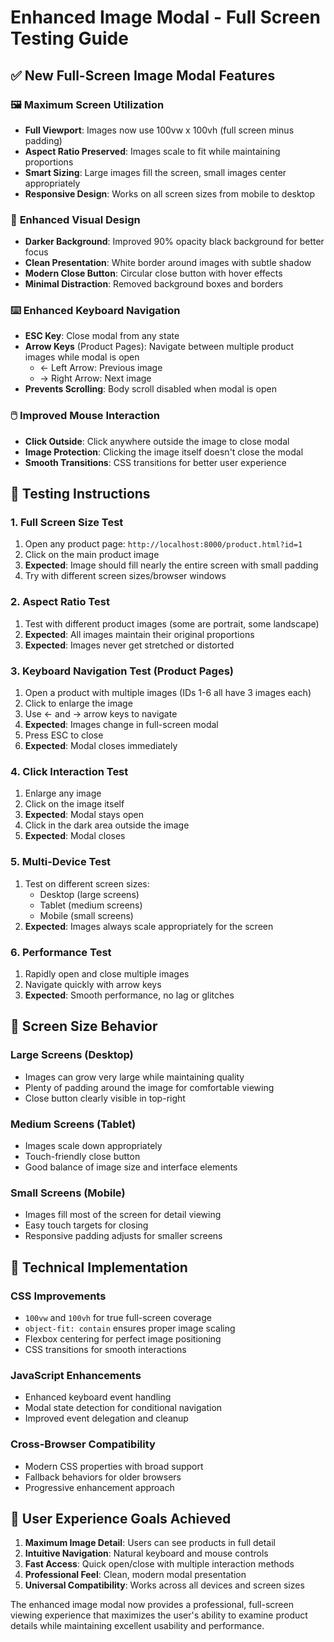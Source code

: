 # Enhanced Image Modal - Full Screen Testing Guide

## ✅ New Full-Screen Image Modal Features

### 🖼️ **Maximum Screen Utilization**
- **Full Viewport**: Images now use 100vw x 100vh (full screen minus padding)
- **Aspect Ratio Preserved**: Images scale to fit while maintaining proportions
- **Smart Sizing**: Large images fill the screen, small images center appropriately
- **Responsive Design**: Works on all screen sizes from mobile to desktop

### 🎨 **Enhanced Visual Design**
- **Darker Background**: Improved 90% opacity black background for better focus
- **Clean Presentation**: White border around images with subtle shadow
- **Modern Close Button**: Circular close button with hover effects
- **Minimal Distraction**: Removed background boxes and borders

### ⌨️ **Enhanced Keyboard Navigation**
- **ESC Key**: Close modal from any state
- **Arrow Keys** (Product Pages): Navigate between multiple product images while modal is open
  - ← Left Arrow: Previous image
  - → Right Arrow: Next image
- **Prevents Scrolling**: Body scroll disabled when modal is open

### 🖱️ **Improved Mouse Interaction**
- **Click Outside**: Click anywhere outside the image to close modal
- **Image Protection**: Clicking the image itself doesn't close the modal
- **Smooth Transitions**: CSS transitions for better user experience

## 🧪 **Testing Instructions**

### **1. Full Screen Size Test**
1. Open any product page: `http://localhost:8000/product.html?id=1`
2. Click on the main product image
3. **Expected**: Image should fill nearly the entire screen with small padding
4. Try with different screen sizes/browser windows

### **2. Aspect Ratio Test**
1. Test with different product images (some are portrait, some landscape)
2. **Expected**: All images maintain their original proportions
3. **Expected**: Images never get stretched or distorted

### **3. Keyboard Navigation Test (Product Pages)**
1. Open a product with multiple images (IDs 1-6 all have 3 images each)
2. Click to enlarge the image
3. Use ← and → arrow keys to navigate
4. **Expected**: Images change in full-screen modal
5. Press ESC to close
6. **Expected**: Modal closes immediately

### **4. Click Interaction Test**
1. Enlarge any image
2. Click on the image itself
3. **Expected**: Modal stays open
4. Click in the dark area outside the image
5. **Expected**: Modal closes

### **5. Multi-Device Test**
1. Test on different screen sizes:
   - Desktop (large screens)
   - Tablet (medium screens) 
   - Mobile (small screens)
2. **Expected**: Images always scale appropriately for the screen

### **6. Performance Test**
1. Rapidly open and close multiple images
2. Navigate quickly with arrow keys
3. **Expected**: Smooth performance, no lag or glitches

## 📱 **Screen Size Behavior**

### **Large Screens (Desktop)**
- Images can grow very large while maintaining quality
- Plenty of padding around the image for comfortable viewing
- Close button clearly visible in top-right

### **Medium Screens (Tablet)**
- Images scale down appropriately
- Touch-friendly close button
- Good balance of image size and interface elements

### **Small Screens (Mobile)**
- Images fill most of the screen for detail viewing
- Easy touch targets for closing
- Responsive padding adjusts for smaller screens

## 🔧 **Technical Implementation**

### **CSS Improvements**
- `100vw` and `100vh` for true full-screen coverage
- `object-fit: contain` ensures proper image scaling
- Flexbox centering for perfect image positioning
- CSS transitions for smooth interactions

### **JavaScript Enhancements**
- Enhanced keyboard event handling
- Modal state detection for conditional navigation
- Improved event delegation and cleanup

### **Cross-Browser Compatibility**
- Modern CSS properties with broad support
- Fallback behaviors for older browsers
- Progressive enhancement approach

## 🎯 **User Experience Goals Achieved**

1. **Maximum Image Detail**: Users can see products in full detail
2. **Intuitive Navigation**: Natural keyboard and mouse controls
3. **Fast Access**: Quick open/close with multiple interaction methods
4. **Professional Feel**: Clean, modern modal presentation
5. **Universal Compatibility**: Works across all devices and screen sizes

The enhanced image modal now provides a professional, full-screen viewing experience that maximizes the user's ability to examine product details while maintaining excellent usability and performance.
